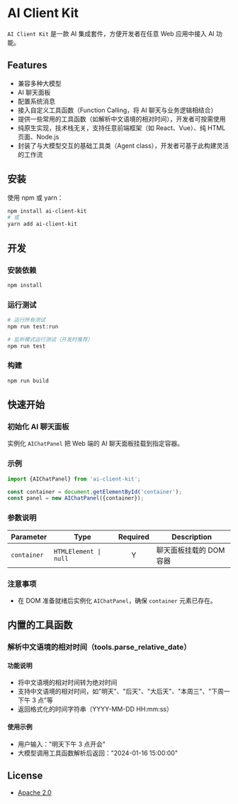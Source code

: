 # AI Client Kit

`AI Client Kit` 是一款 AI 集成套件，方便开发者在任意 Web 应用中接入 AI 功能。

## Features

- 兼容多种大模型
- AI 聊天面板
- 配置系统消息
- 接入自定义工具函数（Function Calling，将 AI 聊天与业务逻辑相结合）
- 提供一些常用的工具函数（如解析中文语境的相对时间），开发者可按需使用
- 纯原生实现，技术栈无关，支持任意前端框架（如 React、Vue）、纯 HTML 页面、Node.js
- 封装了与大模型交互的基础工具类（Agent class），开发者可基于此构建灵活的工作流

## 安装

使用 npm 或 yarn：

```bash
npm install ai-client-kit
# 或
yarn add ai-client-kit
```

## 开发

### 安装依赖

```bash
npm install
```

### 运行测试

```bash
# 运行所有测试
npm run test:run

# 监听模式运行测试（开发时推荐）
npm run test
```

### 构建

```bash
npm run build
```

## 快速开始

### 初始化 AI 聊天面板

实例化 `AIChatPanel` 把 Web 端的 AI 聊天面板挂载到指定容器。

### 示例

```typescript
import {AIChatPanel} from 'ai-client-kit';

const container = document.getElementById('container');
const panel = new AIChatPanel({container});
```

### 参数说明

| Parameter   | Type                  | Required | Description             |
| ----------- | --------------------- | :------: | ----------------------- |
| `container` | `HTMLElement \| null` |    Y     | 聊天面板挂载的 DOM 容器 |

### 注意事项

- 在 DOM 准备就绪后实例化 `AIChatPanel`，确保 `container` 元素已存在。

## 内置的工具函数

### 解析中文语境的相对时间（tools.parse_relative_date）

#### 功能说明

- 将中文语境的相对时间转为绝对时间
- 支持中文语境的相对时间，如"明天"、"后天"、"大后天"、"本周三"、"下周一下午 3 点"等
- 返回格式化的时间字符串（YYYY-MM-DD HH:mm:ss）

#### 使用示例

- 用户输入："明天下午 3 点开会"
- 大模型调用工具函数解析后返回："2024-01-16 15:00:00"

## License

- [Apache 2.0](./LICENSE)
